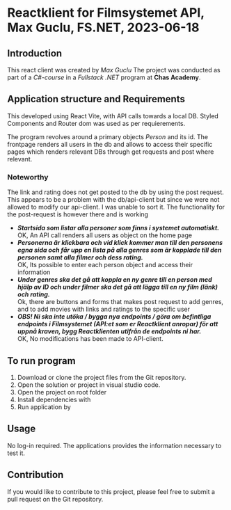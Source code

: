 ﻿# Reactklient for Filmsystemet API, Max Guclu, FS.NET, 2023-06-18

## Introduction 
This react client was created by *Max Guclu* The project was conducted as part of a *C#-course* in a *Fullstack .NET* program at **Chas Academy**.   

## Application structure and Requirements
This developed using React Vite, with API calls towards a local DB. Styled Components and Router dom was used as per requierements.

The program revolves around a primary objects *Person* and its id. The frontpage renders all users in the db and allows to access their specific pages which renders relevant DBs through get requests and post where relevant.

### Noteworthy
The link and rating does not get posted to the db by using the post request. This appears to be a problem with the db/api-client but since we were not allowed to modify our api-client. I was unable to sort it. The functionality for the post-request is however there and is working

- ***Startsida som listar alla personer som finns i systemet automatiskt.***   
OK,  An API call renders all users as object on the home page   
- ***Personerna är klickbara och vid klick kommer man till den personens egna sida och får upp en lista på alla genres som är kopplade till den personen samt alla filmer och dess rating.***   
OK,  Its possible to enter each person object and access their information  
- ***Under genres ska det gå att koppla en ny genre till en person med hjälp av ID och under filmer ska det gå att lägga till en ny film (länk) och rating.***   
Ok,  there are buttons and forms that makes post request to add genres, and to add movies with links and ratings to the specific user    
- ***OBS! Ni ska inte utöka / bygga nya endpoints / göra om befintliga endpoints i Filmsystemet (API:et som er Reactklient anropar) för att uppnå kraven, bygg Reactklienten utifrån de endpoints ni har.***   
OK,  No modifications has been made to API-client.
 
## To run program
1.  Download or clone the project files from the Git repository.  
2.  Open the solution or project in visual studio code.  
3.  Open the project on root folder
4.  Install dependencies with <npm install>
5.  Run application by <npm run dev>

## Usage
No log-in required. The applications provides the information necessary to test it.

## Contribution  
If you would like to contribute to this project, please feel free to submit a pull request on the Git repository.
